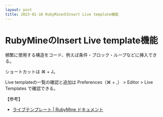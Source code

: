 ```yaml
---
layout: post
title: 2023-01-10 RubyMineのInsert Live template機能
---
```


# RubyMineのInsert Live template機能

頻繁に使用する構造をコード、例えば条件・ブロック・ループなどに挿入できる。

ショートカットは ⌘ + J。

Live templateの一覧の確認と追加は Preferences（⌘ + ,） > Editor > Live Templates で確認できる。

【参考】
- [ライブテンプレート | RubyMine ドキュメント](https://pleiades.io/help/ruby/using-live-templates.html)
